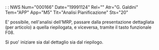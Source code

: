  :  : NWS Num="000166" Date="19991124" Rel="" Atr="G. Galdini" Tem="APP" App="M5" Tit="Analisi Pianificazione" Sts="20"

E' possibile, nell'analisi dell'MRP, passare dalla presentazione dettagliata (per articolo) a quella riepilogata, e viceversa, tramite il tasto funzionale F08.

Si puo' iniziare sia dal dettaglio sia dal riepilogo.


